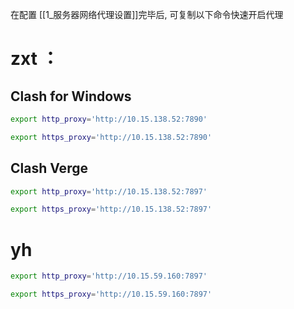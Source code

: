
在配置 [[1_服务器网络代理设置]]完毕后, 可复制以下命令快速开启代理

# zxt ：

## Clash for Windows

```bash
export http_proxy='http://10.15.138.52:7890'
```

```bash
export https_proxy='http://10.15.138.52:7890'
```

## Clash Verge

```bash
export http_proxy='http://10.15.138.52:7897'
```

```bash
export https_proxy='http://10.15.138.52:7897'
```

# yh

```bash
export http_proxy='http://10.15.59.160:7897'
```

```bash
export https_proxy='http://10.15.59.160:7897'
```